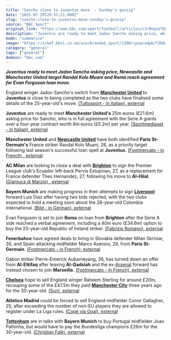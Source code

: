 ```yaml
---
title: "Sancho close to Juventus move  - Sunday's gossip"
date: "2025-07-19T20:31:21.000Z"
slug: "sancho-close-to-juventus-move-sunday's-gossip"
source: "BBC Sport"
original_link: "https://www.bbc.com/sport/football/articles/c3r9eqze79yo"
description: "Juventus are ready to meet Jadon Sancho asking price, while Newcastle and Manchester United target Randal Kolo Muani and Roma reach agreement for Evan Ferguson, plus more."
mode: "summarize"
image: "https://ichef.bbci.co.uk/ace/branded_sport/1200/cpsprodpb/f3b0/live/237e0b40-64d5-11f0-8dbd-f3d32ebd3327.png"
category: "general"
tags: ["general"]
domain: "bbc.com"
---
```

<div id="readability-page-1" class="page"><div data-component="text-block"><p><b><i>Juventus ready to meet Jadon Sancho asking price, Newcastle and Manchester United target Randal Kolo Muani and Roma reach agreement for Evan Ferguson loan move.</i></b></p><p>England winger Jadon Sancho's switch from <a href="https://www.bbc.com/sport/football/teams/manchester-united"><b>Manchester United</b></a> to <b>Juventus</b> is close to being completed as the two clubs have finalised some details of the 25-year-old's move. <a href="https://www.tuttosport.com/news/calcio/serie-a/juventus/2025/07/19-142068653/sancho_nuovo_giocatore_juve_manca_poco_lultima_conferma_del_manchester_united">(Tuttosport - in Italian)<span>, <!-- -->external</span></a></p><p><b>Juventus</b> are ready to meet <b>Manchester United's</b> 25m euros (£21.6m) asking price for Sancho, who is in full agreement with the Serie A giants over a four-year contract worth 6m euros (£5.2m) per year. <a href="https://www.sportmediaset.mediaset.it/mercato/juventus/juve-accordo-totale-con-sancho-bonus-e-spicchio-di-buonuscita-per-convincere-lo-united_101231294-202502k.shtml">(Sportmediaset - in Italian)<span>, <!-- -->external</span></a></p><p><b>Manchester United</b> and <a href="https://www.bbc.com/sport/football/teams/newcastle-united"><b>Newcastle United</b></a> have both identified <b>Paris St-Germain's</b> France striker Randal Kolo Muani, 26, as a priority target following last season's successful loan spell at <b>Juventus</b>. <a href="https://www.footmercato.net/a5623053265254447310-manchester-united-et-newcastle-entrent-dans-la-course-pour-randal-kolo-muani#google_vignette">(Footmercato - in French) <span>, <!-- -->external</span></a></p><p><b>AC Milan</b> are looking to close a deal with <a href="https://www.bbc.com/sport/football/teams/brighton-and-hove-albion"><b>Brighton</b></a> to sign the Premier League club's Ecuador left-back Pervis Estupinan, 27, as a replacement for France defender Theo Hernandez, 27, following his move to <b>Al-Hilal</b>. <a href="https://gianlucadimarzio.com/estupinan-milan-ecuador-chi-e-news/">(Gianluca di Marzio) <span>, <!-- -->external</span></a></p><p><b>Bayern Munich</b> are making progress in their attempts to sign <a href="https://www.bbc.com/sport/football/teams/liverpool"><b>Liverpool</b></a> forward Luis Diaz after having two bids rejected, with the two clubs expected to hold a meeting soon about the 28-year-old Colombia international. <a href="https://sportbild.bild.de/fussball/fc-bayern-muenchen/luis-diaz-bayern-durchbruch-im-poker-um-liverpool-star-687a19e93511bc17ac86e7da">(Bild - in German)<span>, <!-- -->external</span></a>  </p><p>Evan Ferguson is set to join <b>Roma</b> on loan from <b>Brighton</b> after the Serie A side reached a verbal agreement, including a 40m euro (£34.6m) option to buy the 20-year-old Republic of Ireland striker. <a href="https://x.com/FabrizioRomano/status/1946627936565485820">(Fabrizio Romano)<span>, <!-- -->external</span></a>    </p><p><b>Fenerbahce</b> have agreed deals to bring in Slovakia defender Milan Skriniar, 30, and Spain attacking midfielder Marco Asensio, 29, from <b>Paris St-Germain.</b> <a href="https://www.footmercato.net/a4356180195436157906-accord-trouve-entre-le-psg-et-fenerbahce-pour-milan-skriniar-et-marco-asensio">(Footmercato - in French)<span>, <!-- -->external</span></a></p><p>Gabon striker Pierre-Emerick Aubameyang, 36, has turned down an offer from <b>Al-Ettifaq</b> after leaving <b>Al-Qadsiah</b> and the ex-<a href="https://www.bbc.com/sport/football/teams/arsenal">Arsenal</a> forward has instead chosen to join <b>Marseille.</b> <a href="https://www.footmercato.net/a6483235628244000358-pierre-emerick-aubameyang-a-choisi-lom">(Footmercato - in French)<span>, <!-- -->external</span></a> </p><p><a href="https://www.bbc.com/sport/football/teams/chelsea"><b>Chelsea</b></a> hope to sell England winger Raheem Sterling for around £20m, recouping some of the £47.5m they paid <a href="https://www.bbc.com/sport/football/teams/manchester-city"><b>Manchester City</b></a> three years ago for the 30-year-old. <a href="https://www.thesun.co.uk/sport/35921124/raheem-sterling-chelsea-transfer-news-nkunku-chilwell-felix/">(Sun)<span>, <!-- -->external</span></a></p><p><b>Atletico Madrid</b> could be forced to sell England midfielder Conor Gallagher, 25, after exceeding the number of non-EU players they are allowed to register under La Liga rules. <a href="https://www.goal.com/en-gb/lists/ex-chelsea-star-conor-gallagher-forced-leave-atletico-madrid-one-season-explained/blt9aa22e39a4639c2c#csd6624b08ccab1f9b">(Cope via Goal)<span>, <!-- -->external</span></a></p><p><a href="https://www.bbc.com/sport/football/teams/tottenham-hotspur"><b>Tottenham</b></a> are in talks with <b>Bayern Munich</b> to buy Portugal midfielder Joao Palhinha, but would have to pay the Bundesliga champions £26m for the 30-year-old. <a href="https://cfbayerninsider.com/2025/07/tottenham-hotspur-palhinha-bayern-munich/">(Christian Falk)<span>, <!-- -->external</span></a></p></div></div>